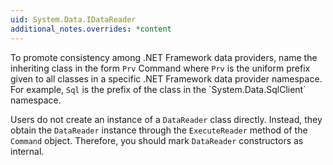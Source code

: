 ```yaml
---
uid: System.Data.IDataReader
additional_notes.overrides: *content
---
```


<p>To promote consistency among .NET Framework data providers, name the inheriting class in the form <code>Prv</code> Command where <code>Prv</code> is the uniform prefix given to all classes in a specific .NET Framework data provider namespace. For example, <code>Sql</code> is the prefix of the <xref href="System.Data.SqlClient.SqlDataAdapter"></xref> class in the `System.Data.SqlClient` namespace.  
  
 Users do not create an instance of a `DataReader` class directly. Instead, they obtain the `DataReader` instance through the `ExecuteReader` method of the `Command` object. Therefore, you should mark `DataReader` constructors as internal.</p>



